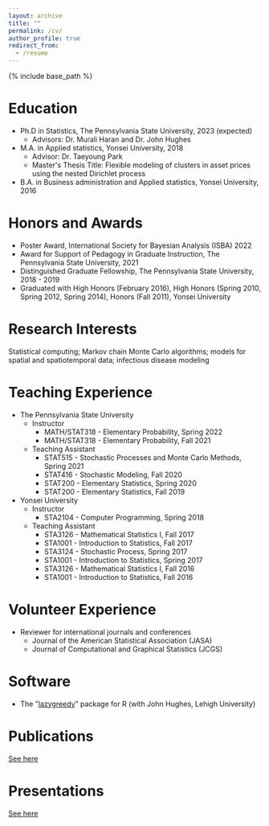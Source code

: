 ```yaml
---
layout: archive
title: ""
permalink: /cv/
author_profile: true
redirect_from:
  - /resume
---
```


{% include base_path %}

Education
======
* Ph.D in Statistics, The Pennsylvania State University, 2023 (expected)
  - Advisors: Dr. Murali Haran and Dr. John Hughes
* M.A. in Applied statistics, Yonsei University, 2018
  - Advisor: Dr. Taeyoung Park
  - Master's Thesis Title: Flexible modeling of clusters in asset prices using the nested Dirichlet process
* B.A. in Business administration and Applied statistics, Yonsei University, 2016

<!-- 
Research Experience
======
* Department of Statistics, The Pennsylvania State University, Aug 2018 - Present
  - Developing diagnostic methods for assessing Monte Carlo algorithms for models with intractable normalizing functions
  - Developing a Bayesian inferential method that permits efficient sampling and asymptotically exact estimates for spatial zero-inflated Conway--Maxwell--Poisson regression models
* Department of Applied Statistics, Yonsei University, Sep 2016 - Feb 2018 -->
  

Honors and Awards
======
* Poster Award, International Society for Bayesian Analysis (ISBA) 2022
* Award for Support of Pedagogy in Graduate Instruction, The Pennsylvania State University, 2021
* Distinguished Graduate Fellowship, The Pennsylvania State University, 2018 - 2019
* Graduated with High Honors (February 2016), High Honors (Spring 2010, Spring 2012, Spring 2014), Honors (Fall 2011), Yonsei University


Research Interests
======
Statistical computing; Markov chain Monte Carlo algorithms; models for spatial and spatiotemporal data; infectious disease modeling

Teaching Experience
======
* The Pennsylvania State University
  - Instructor
    + MATH/STAT318 - Elementary Probability, Spring 2022
    + MATH/STAT318 - Elementary Probability, Fall 2021
  - Teaching Assistant
    + STAT515 - Stochastic Processes and Monte Carlo Methods, Spring 2021
    + STAT416 - Stochastic Modeling, Fall 2020
    + STAT200 - Elementary Statistics,  Spring 2020
    + STAT200 - Elementary Statistics, Fall 2019
* Yonsei University
  - Instructor
    + STA2104 - Computer Programming, Spring 2018
  - Teaching Assistant
    + STA3126 - Mathematical Statistics I, Fall 2017
    + STA1001 - Introduction to Statistics, Fall 2017
    + STA3124 - Stochastic Process, Spring 2017
    + STA1001 - Introduction to Statistics, Spring 2017
    + STA3126 - Mathematical Statistics I, Fall 2016
    + STA1001 - Introduction to Statistics, Fall 2016



Volunteer Experience
======
* Reviewer for international journals and conferences
  - Journal of the American Statistical Association (JASA)
  - Journal of Computational and Graphical Statistics (JCGS)


Software
======
* The "[lazygreedy](https://cran.r-project.org/web/packages/lazygreedy/lazygreedy.pdf)" package for R (with John Hughes, Lehigh University)


Publications
======
[See here](https://bokgyeong.github.io/publications/)


Presentations
======
[See here](https://bokgyeong.github.io/talks/)


<!--
Skills
======
* Skill 1
* Skill 2
  * Sub-skill 2.1
  * Sub-skill 2.2
  * Sub-skill 2.3
* Skill 3

Publications
======
  <ul>{% for post in site.publications %}
    {% include archive-single-cv.html %}
  {% endfor %}</ul>
  
Talks
======
  <ul>{% for post in site.talks %}
    {% include archive-single-talk-cv.html %}
  {% endfor %}</ul>
  
Teaching
======
  <ul>{% for post in site.teaching %}
    {% include archive-single-cv.html %}
  {% endfor %}</ul>
  
Service and leadership
======
* Currently signed in to 43 different slack teams
-->
